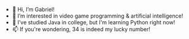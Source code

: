 - 👋 Hi, I’m Gabriel!
- 👀 I’m interested in video game programming & artificial intelligence!
- 🌱 I’ve studied Java in college, but I'm learning Python right now!
- 📫 If you're wondering, 34 is indeed my lucky number!

<!---
FlyingFish34/FlyingFish34 is a ✨ special ✨ repository because its `README.md` (this file) appears on your GitHub profile.
You can click the Preview link to take a look at your changes.
--->
